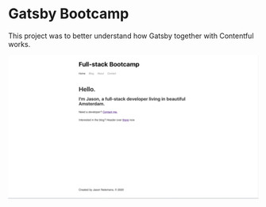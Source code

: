 # Gatsby Bootcamp

This project was to better understand how Gatsby together with Contentful works.

![homepage](./images/gatsby-bootcamp-home.png)
